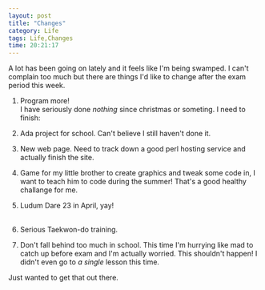 ```yaml
---
layout: post
title: "Changes"
category: Life
tags: Life,Changes
time: 20:21:17
---
```

A lot has been going on lately and it feels like I'm being swamped. I can't complain too much but there are things I'd like to change after the exam period this week.

1. Program more!  
I have seriously done *nothing* since christmas or someting. I need to finish:  

  1. Ada project for school. Can't believe I still haven't done it.
  1. New web page. Need to track down a good perl hosting service and actually finish the site.
  1. Game for my little brother to create graphics and tweak some code in, I want to teach him to code during the summer! That's a good healthy challange for me.
  1. Ludum Dare 23 in April, yay!  
     </br>
1. Serious Taekwon-do training.
1. Don't fall behind too much in school.  This time I'm hurrying like mad to catch up before exam and I'm actually worried. This shouldn't happen! I didn't even go to *a single* lesson this time.

Just wanted to get that out there.

